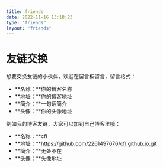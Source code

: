 ```yaml
---
title: friends
date: 2022-11-16 13:18:23
type: "friends"
layout: "friends"
---
```


# 友链交换
想要交换友链的小伙伴，欢迎在留言板留言，留言格式：
* **名称：**你的博客名称
* **地址：**你的博客地址
* **简介：**一句话简介
* **头像：**你的头像地址

例如我的博客友链，大家可以加到自己博客里哦：
* **名称：**cfl
* **地址：**https://github.com/2261497676/cfl.github.io.git
* **简介：**无处不在
* **头像：**头像地址